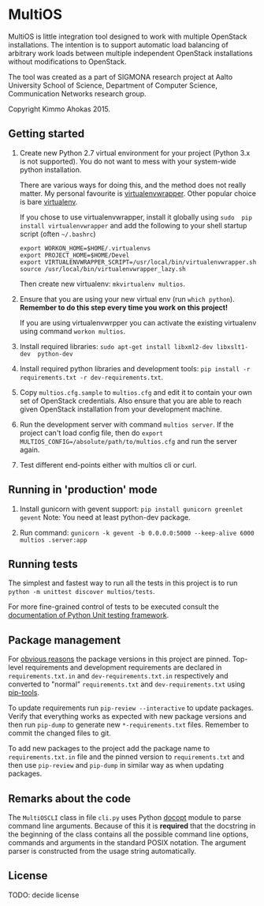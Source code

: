 # MultiOS #

MultiOS is little integration tool designed to work with multiple OpenStack 
installations. The intention is to support automatic load balancing of 
arbitrary work loads between multiple independent OpenStack installations 
without modifications to OpenStack.

The tool was created as a part of SIGMONA research project at Aalto University 
School of Science, Department of Computer Science, Communication Networks
research group.

Copyright Kimmo Ahokas 2015.

## Getting started ##

1.  Create new Python 2.7 virtual environment for your project (Python 3.x is
    not supported). You do not want to mess with your system-wide python 
    installation.

    There are various ways for doing this, and the method does not really 
    matter. My personal favourite is [virtualenvwrapper][]. Other popular 
    choice is bare [virtualenv][].
    
    If you chose to use virtualenvwrapper, install it globally using `sudo 
    pip install virtualenvwrapper` and add the following to your shell 
    startup script (often `~/.bashrc`)
    
        export WORKON_HOME=$HOME/.virtualenvs
        export PROJECT_HOME=$HOME/Devel
        export VIRTUALENVWRAPPER_SCRIPT=/usr/local/bin/virtualenvwrapper.sh
        source /usr/local/bin/virtualenvwrapper_lazy.sh
        
    Then create new virtualenv: `mkvirtualenv multios`.
    
2.  Ensure that you are using your new virtual env (run `which python`). 
    **Remember to do this step every time you work on this project!**
    
    If you are using virtualenvwrpper you can activate the existing 
    virtualenv using command `workon multios`.

3.  Install required libraries: `sudo apt-get install libxml2-dev libxslt1-dev 
    python-dev`

4.  Install required python libraries and development tools:
    `pip install -r requirements.txt -r dev-requirements.txt`.

5.  Copy `multios.cfg.sample` to `multios.cfg` and edit it to contain your own
    set of OpenStack credentials. Also ensure that you are able to reach given
    OpenStack installation from your development machine.
    
6.  Run the development server with command `multios server`. If the project 
    can't load config file, then do
    `export MULTIOS_CONFIG=/absolute/path/to/multios.cfg` and run the server 
    again.
    
7.  Test different end-points either with multios cli or curl.

## Running in 'production' mode ##
    
1.  Install gunicorn with gevent support:
    `pip install gunicorn greenlet gevent`
    Note: You need at least python-dev package.
    
2.  Run command:
    `gunicorn -k gevent -b 0.0.0.0:5000 --keep-alive 6000 multios .server:app`


## Running tests ##

The simplest and fastest way to run all the tests in this project is to run 
`python -m unittest discover multios/tests`.

For more fine-grained control of tests to be executed consult the 
[documentation of Python Unit testing framework][unittest].

## Package management ##

For [obvious reasons][pinning] the package versions in this project are 
pinned. Top-level requirements and development requirements are 
declared in `requirements.txt.in` and `dev-requirements.txt.in` respectively 
and converted to "normal" `requirements.txt` and `dev-requirements.txt` using
[pip-tools][].

To update requirements run `pip-review --interactive` to update packages. 
Verify that everything works as expected with new package versions and then
run `pip-dump` to generate new `*-requirements.txt` files. Remember to commit
the changed files to git.

To add new packages to the project add the package name to
`requirements.txt.in` file and the pinned version to `requirements.txt`
and then use `pip-review` and `pip-dump` in similar way as when updating 
packages.

## Remarks about the code ##

The `MultiOSCLI` class in file `cli.py` uses Python [docopt][] module to parse 
command line arguments. Because of this it is **required** that the docstring
in the beginning of the class contains all the possible command line options,
commands and arguments in the standard POSIX notation. The argument parser is
constructed from the usage string automatically.

## License ##

TODO: decide license
 
 


[virtualenvwrapper]: http://virtualenvwrapper.readthedocs.org/en/latest/ "virtualenvwrapper"
[virtualenv]: https://virtualenv.pypa.io/en/latest/ "virtualenv"
[unittest]: https://docs.python.org/2/library/unittest.html "Python unittest"
[pinning]: http://nvie.com/posts/pin-your-packages/ "Pin Your Packages"
[pip-tools]: https://github.com/nvie/pip-tools "pip-tools"
[docopt]: https://github.com/docopt/docopt "Pythonic command line arguments parser, that will make you smile http://docopt.org"